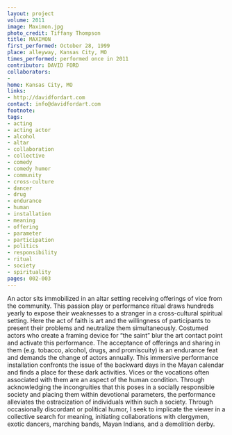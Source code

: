 ```yaml
---
layout: project
volume: 2011
image: Maximon.jpg
photo_credit: Tiffany Thompson
title: MAXIMON
first_performed: October 28, 1999
place: alleyway, Kansas City, MO
times_performed: performed once in 2011
contributor: DAVID FORD
collaborators:
- 
home: Kansas City, MO
links:
- http://davidfordart.com
contact: info@davidfordart.com
footnote: 
tags:
- acting
- acting actor
- alcohol
- altar
- collaboration
- collective
- comedy
- comedy humor
- community
- cross-culture
- dancer
- drug
- endurance
- human
- installation
- meaning
- offering
- parameter
- participation
- politics
- responsibility
- ritual
- society
- spirituality
pages: 002-003
---
```


An actor sits immobilized in an altar setting receiving offerings of vice from the community. This passion play or performance ritual draws hundreds yearly to expose their weaknesses to a stranger in a cross-cultural spiritual setting. Here the act of faith is art and the willingness of participants to present their problems and neutralize them simultaneously. Costumed actors who create a framing device for “the saint” blur the art contact point and activate this performance. The acceptance of offerings and sharing in them (e.g. tobacco, alcohol, drugs, and promiscuity) is an endurance feat and demands the change of actors annually. This immersive performance installation confronts the issue of the backward days in the Mayan calendar and finds a place for these dark activities. Vices or the vocations often associated with them are an aspect of the human condition. Through acknowledging the incongruities that this poses in a socially responsible society and placing them within devotional parameters, the performance alleviates the ostracization of individuals within such a society. Through occasionally discordant or political humor, I seek to implicate the viewer in a collective search for meaning, initiating collaborations with clergymen, exotic dancers, marching bands, Mayan Indians, and a demolition derby. 
